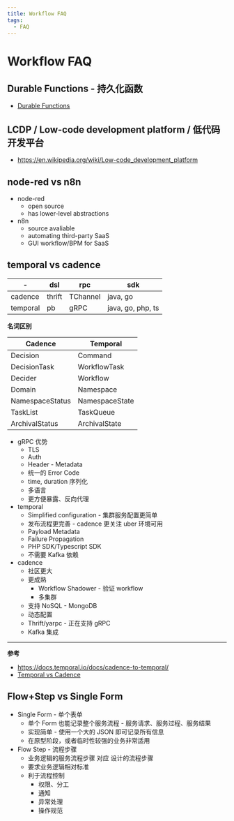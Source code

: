 ```yaml
---
title: Workflow FAQ
tags:
  - FAQ
---
```


# Workflow FAQ

## Durable Functions - 持久化函数

- [Durable Functions](https://docs.microsoft.com/en-us/azure/azure-functions/durable/durable-functions-overview)

## LCDP / Low-code development platform / 低代码开发平台

- https://en.wikipedia.org/wiki/Low-code_development_platform

## node-red vs n8n

- node-red
  - open source
  - has lower-level abstractions
- n8n
  - source avaliable
  - automating third-party SaaS
  - GUI workflow/BPM for SaaS

## temporal vs cadence

| -        | dsl    | rpc      | sdk               |
| -------- | ------ | -------- | ----------------- |
| cadence  | thrift | TChannel | java, go          |
| temporal | pb     | gRPC     | java, go, php, ts |

**名词区别**

| Cadence         | Temporal       |
| --------------- | -------------- |
| Decision        | Command        |
| DecisionTask    | WorkflowTask   |
| Decider         | Workflow       |
| Domain          | Namespace      |
| NamespaceStatus | NamespaceState |
| TaskList        | TaskQueue      |
| ArchivalStatus  | ArchivalState  |

- gRPC 优势
  - TLS
  - Auth
  - Header - Metadata
  - 统一的 Error Code
  - time, duration 序列化
  - 多语言
  - 更方便暴露、反向代理
- temporal
  - Simplified configuration - 集群服务配置更简单
  - 发布流程更完善 - cadence 更关注 uber 环境可用
  - Payload Metadata
  - Failure Propagation
  - PHP SDK/Typescript SDK
  - 不需要 Kafka 依赖
- cadence
  - 社区更大
  - 更成熟
    - Workflow Shadower - 验证 workflow
    - 多集群
  - 支持 NoSQL - MongoDB
  - 动态配置
  - Thrift/yarpc - 正在支持 gRPC
  - Kafka 集成

---

**参考**

- https://docs.temporal.io/docs/cadence-to-temporal/
- [Temporal vs Cadence](https://stackoverflow.com/questions/61157400)

## Flow+Step vs Single Form

- Single Form - 单个表单
  - 单个 Form 也能记录整个服务流程 - 服务请求、服务过程、服务结果
  - 实现简单 - 使用一个大的 JSON 即可记录所有信息
  - 在原型阶段，或者临时性较强的业务非常适用
- Flow Step - 流程步骤
  - 业务逻辑的服务流程步骤 对应 设计的流程步骤
  - 要求业务逻辑相对标准
  - 利于流程控制
    - 权限、分工
    - 通知
    - 异常处理
    - 操作规范
